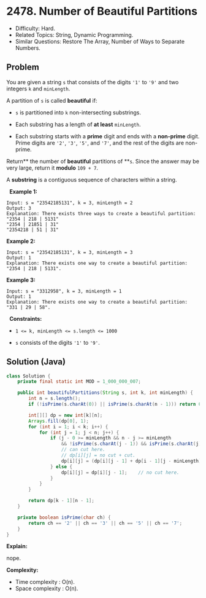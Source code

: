 # 2478. Number of Beautiful Partitions

- Difficulty: Hard.
- Related Topics: String, Dynamic Programming.
- Similar Questions: Restore The Array, Number of Ways to Separate Numbers.

## Problem

You are given a string ```s``` that consists of the digits ```'1'``` to ```'9'``` and two integers ```k``` and ```minLength```.

A partition of ```s``` is called **beautiful** if:


	
- ```s``` is partitioned into ```k``` non-intersecting substrings.
	
- Each substring has a length of **at least** ```minLength```.
	
- Each substring starts with a **prime** digit and ends with a **non-prime** digit. Prime digits are ```'2'```, ```'3'```, ```'5'```, and ```'7'```, and the rest of the digits are non-prime.


Return** the number of **beautiful** partitions of **```s```. Since the answer may be very large, return it **modulo** ```109 + 7```.

A **substring** is a contiguous sequence of characters within a string.

 
**Example 1:**

```
Input: s = "23542185131", k = 3, minLength = 2
Output: 3
Explanation: There exists three ways to create a beautiful partition:
"2354 | 218 | 5131"
"2354 | 21851 | 31"
"2354218 | 51 | 31"
```

**Example 2:**

```
Input: s = "23542185131", k = 3, minLength = 3
Output: 1
Explanation: There exists one way to create a beautiful partition: "2354 | 218 | 5131".
```

**Example 3:**

```
Input: s = "3312958", k = 3, minLength = 1
Output: 1
Explanation: There exists one way to create a beautiful partition: "331 | 29 | 58".
```

 
**Constraints:**


	
- ```1 <= k, minLength <= s.length <= 1000```
	
- ```s``` consists of the digits ```'1'``` to ```'9'```.



## Solution (Java)

```java
class Solution {
	private final static int MOD = 1_000_000_007;

	public int beautifulPartitions(String s, int k, int minLength) {
		int n = s.length();
		if (!isPrime(s.charAt(0)) || isPrime(s.charAt(n - 1))) return 0;

		int[][] dp = new int[k][n];
		Arrays.fill(dp[0], 1);
		for (int i = 1; i < k; i++) {
			for (int j = 1; j < n; j++) {
				if (j - 0 >= minLength && n - j >= minLength 
					&& !isPrime(s.charAt(j - 1)) && isPrime(s.charAt(j))) {
					// can cut here.
					// dp[i][j] = no cut + cut.
					dp[i][j] = (dp[i][j - 1] + dp[i - 1][j - minLength]) % MOD;
				} else {
					dp[i][j] = dp[i][j - 1];    // no cut here.
				}
			}
		}

		return dp[k - 1][n - 1];
	}

	private boolean isPrime(char ch) {
		return ch == '2' || ch == '3' || ch == '5' || ch == '7';
	}
}
```

**Explain:**

nope.

**Complexity:**

* Time complexity : O(n).
* Space complexity : O(n).
